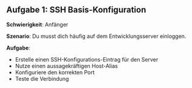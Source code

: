 ## Aufgabe 1: SSH Basis-Konfiguration

**Schwierigkeit**: Anfänger  

**Szenario**: Du musst dich häufig auf dem Entwicklungsserver einloggen.  

**Aufgabe**: 

- Erstelle einen SSH-Konfigurations-Eintrag für den Server
- Nutze einen aussagekräftigen Host-Alias
- Konfiguriere den korrekten Port
- Teste die Verbindung
